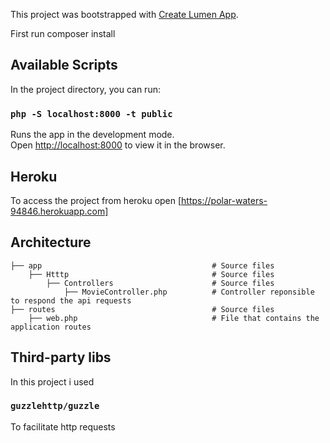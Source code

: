 This project was bootstrapped with [Create Lumen App](https://lumen.laravel.com/docs/5.8).


First run composer install

## Available Scripts

In the project directory, you can run:

### `php -S localhost:8000 -t public`

Runs the app in the development mode.<br>
Open [http://localhost:8000](http://localhost:3000) to view it in the browser.


## Heroku

To access the project from heroku open [https://polar-waters-94846.herokuapp.com]

## Architecture

    ├── app                                      # Source files
        ├── Htttp                                # Source files
            ├── Controllers                      # Source files
                ├── MovieController.php          # Controller reponsible to respond the api requests
    ├── routes                                   # Source files
        ├── web.php                              # File that contains the application routes
                
                
## Third-party libs

In this project i used

### `guzzlehttp/guzzle`

To facilitate http requests
